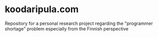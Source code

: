 # koodaripula.com
Repository for a personal research project regarding the "programmer shortage" problem especially from the Finnish perspective
